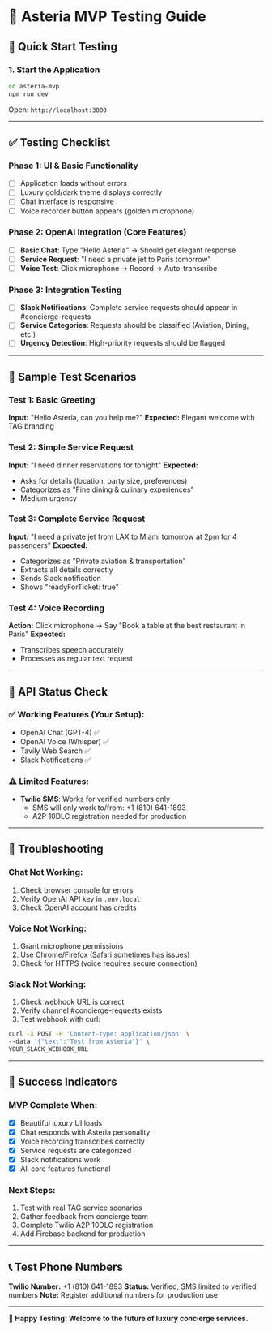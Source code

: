 # 🧪 Asteria MVP Testing Guide

## 🚀 **Quick Start Testing**

### **1. Start the Application**
```bash
cd asteria-mvp
npm run dev
```
Open: `http://localhost:3000`

---

## ✅ **Testing Checklist**

### **Phase 1: UI & Basic Functionality**
- [ ] Application loads without errors
- [ ] Luxury gold/dark theme displays correctly
- [ ] Chat interface is responsive
- [ ] Voice recorder button appears (golden microphone)

### **Phase 2: OpenAI Integration (Core Features)**
- [ ] **Basic Chat**: Type "Hello Asteria" → Should get elegant response
- [ ] **Service Request**: "I need a private jet to Paris tomorrow"
- [ ] **Voice Test**: Click microphone → Record → Auto-transcribe

### **Phase 3: Integration Testing**
- [ ] **Slack Notifications**: Complete service requests should appear in #concierge-requests
- [ ] **Service Categories**: Requests should be classified (Aviation, Dining, etc.)
- [ ] **Urgency Detection**: High-priority requests should be flagged

---

## 🎯 **Sample Test Scenarios**

### **Test 1: Basic Greeting**
**Input:** "Hello Asteria, can you help me?"
**Expected:** Elegant welcome with TAG branding

### **Test 2: Simple Service Request**
**Input:** "I need dinner reservations for tonight"
**Expected:** 
- Asks for details (location, party size, preferences)
- Categorizes as "Fine dining & culinary experiences"
- Medium urgency

### **Test 3: Complete Service Request**
**Input:** "I need a private jet from LAX to Miami tomorrow at 2pm for 4 passengers"
**Expected:**
- Categorizes as "Private aviation & transportation"
- Extracts all details correctly
- Sends Slack notification
- Shows "readyForTicket: true"

### **Test 4: Voice Recording**
**Action:** Click microphone → Say "Book a table at the best restaurant in Paris"
**Expected:**
- Transcribes speech accurately
- Processes as regular text request

---

## 🔧 **API Status Check**

### **✅ Working Features (Your Setup):**
- OpenAI Chat (GPT-4) ✅
- OpenAI Voice (Whisper) ✅  
- Tavily Web Search ✅
- Slack Notifications ✅

### **⚠️ Limited Features:**
- **Twilio SMS**: Works for verified numbers only
  - SMS will only work to/from: +1 (810) 641-1893
  - A2P 10DLC registration needed for production

---

## 🚨 **Troubleshooting**

### **Chat Not Working:**
1. Check browser console for errors
2. Verify OpenAI API key in `.env.local`
3. Check OpenAI account has credits

### **Voice Not Working:**
1. Grant microphone permissions
2. Use Chrome/Firefox (Safari sometimes has issues)
3. Check for HTTPS (voice requires secure connection)

### **Slack Not Working:**
1. Check webhook URL is correct
2. Verify channel #concierge-requests exists
3. Test webhook with curl:
```bash
curl -X POST -H 'Content-type: application/json' \
--data '{"text":"Test from Asteria"}' \
YOUR_SLACK_WEBHOOK_URL
```

---

## 🎉 **Success Indicators**

### **MVP Complete When:**
- [x] Beautiful luxury UI loads
- [x] Chat responds with Asteria personality
- [x] Voice recording transcribes correctly
- [x] Service requests are categorized
- [x] Slack notifications work
- [x] All core features functional

### **Next Steps:**
1. Test with real TAG service scenarios
2. Gather feedback from concierge team
3. Complete Twilio A2P 10DLC registration
4. Add Firebase backend for production

---

## 📞 **Test Phone Numbers**

**Twilio Number:** +1 (810) 641-1893
**Status:** Verified, SMS limited to verified numbers
**Note:** Register additional numbers for production use

---

**🌟 Happy Testing! Welcome to the future of luxury concierge services.** 
